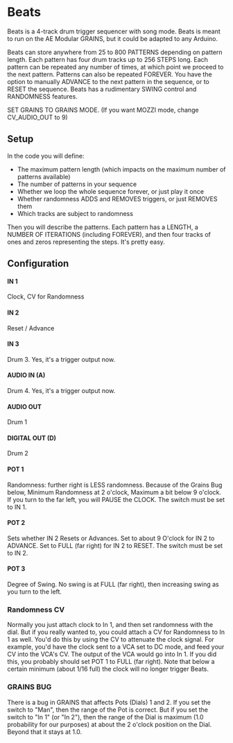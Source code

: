# Beats

Beats is a 4-track drum trigger sequencer with song mode.  Beats is meant to run on the AE Modular GRAINS, but it could be adapted to any Arduino.

Beats can store anywhere from 25 to 800 PATTERNS depending on pattern length.   Each pattern has four drum tracks up to 256 STEPS long.  Each pattern can be repeated any number of times, at which point we proceed to the next pattern.  Patterns can also be repeated FOREVER.  You have the option to manually ADVANCE to the next pattern in the sequence, or to RESET the sequence.  Beats has a rudimentary SWING control and RANDOMNESS features.

SET GRAINS TO GRAINS MODE.  (If you want MOZZI mode, change CV_AUDIO_OUT to 9)

## Setup

In the code you will define:

- The maximum pattern length (which impacts on the maximum number of patterns available)
- The number of patterns in your sequence
- Whether we loop the whole sequence forever, or just play it once
- Whether randomness ADDS and REMOVES triggers, or just REMOVES them
- Which tracks are subject to randomness

Then you will describe the patterns.  Each pattern has a LENGTH, a NUMBER OF ITERATIONS (including FOREVER), and then four tracks of ones and zeros representing the steps.  It's pretty easy.

##  Configuration

#### IN 1
Clock, CV for Randomness
#### IN 2
Reset / Advance
#### IN 3
Drum 3.  Yes, it's a trigger output now.
#### AUDIO IN (A)
Drum 4.  Yes, it's a trigger output now.
#### AUDIO OUT
Drum 1
#### DIGITAL OUT (D) 
Drum 2
#### POT 1
Randomness: further right is LESS randomness.  Because of the Grains Bug below, Minimum Randomness at 2 o'clock, Maximum a bit below 9 o'clock.  If you turn to the far left, you will PAUSE the CLOCK.  The switch must be set to IN 1.
#### POT 2
Sets whether IN 2 Resets or Advances.  Set to about 9 O'clock for IN 2 to ADVANCE.  Set to FULL (far right) for IN 2 to RESET.  The switch must be set to IN 2.
#### POT 3
Degree of Swing.  No swing is at FULL (far right), then increasing swing as you turn to the left.  

### Randomness CV

Normally you just attach clock to In 1, and then set randomness with the dial.  But if you really wanted to, you could attach a CV for Randomness to In 1 as well.  You'd do this by using the CV to attenuate the clock signal.  For example, you'd have the clock sent to a VCA set to DC mode, and feed your CV into the VCA's CV.  The output of the VCA would go into In 1.  If you did this, you probably should set POT 1 to FULL (far right).  Note that below a certain minimum (about 1/16 full) the clock will no longer trigger Beats.

### GRAINS BUG

There is a bug in GRAINS that affects Pots (Dials) 1 and 2.  If you set the switch to "Man", then the range of the Pot is correct.  But if you set the switch to "In 1" (or "In 2"), then the range of the Dial is maximum (1.0 probability for our purposes) at about the 2 o'clock position on the Dial.  Beyond that it stays at 1.0.


